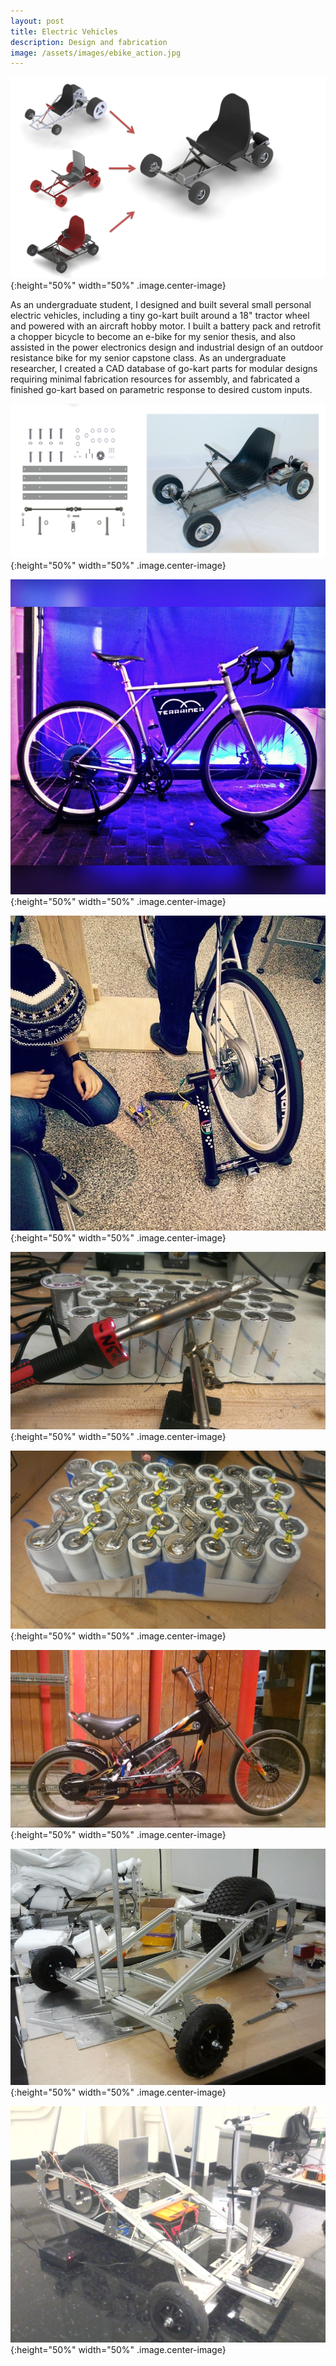 ```yaml
---
layout: post
title: Electric Vehicles
description: Design and fabrication
image: /assets/images/ebike_action.jpg
---
```


![csail_cad](/assets/images/csail_cad.png){:height="50%" width="50%" .image.center-image}

As an undergraduate student, I designed and built several small personal electric vehicles,
including a tiny go-kart built around a 18" tractor wheel and powered with an aircraft hobby 
motor. I built a battery pack and retrofit a chopper bicycle to become an e-bike for my senior
thesis, and also assisted in the power electronics design and industrial design of an outdoor 
resistance bike for my senior capstone class. As an undergraduate researcher, I created a CAD
database of go-kart parts for modular designs requiring minimal fabrication resources for assembly, 
and fabricated a finished go-kart based on parametric response to desired custom inputs. 

![csail_final](/assets/images/csail_final.png){:height="50%" width="50%" .image.center-image}

![terrainer_final](/assets/images/terrainer_final.jpg){:height="50%" width="50%" .image.center-image}

![terrainer_test](/assets/images/terrainer_test.jpg){:height="50%" width="50%" .image.center-image}

![ebike_solder](/assets/images/ebike_solder.jpg){:height="50%" width="50%" .image.center-image}

![ebike_battery](/assets/images/ebike_batteries.jpg){:height="50%" width="50%" .image.center-image}

![ebike_final](/assets/images/ebike_final.jpg){:height="50%" width="50%" .image.center-image}

![milokart_frame](/assets/images/milokart_shell.jpg){:height="50%" width="50%" .image.center-image}

![milokart_final](/assets/images/milokart_final.jpg){:height="50%" width="50%" .image.center-image}